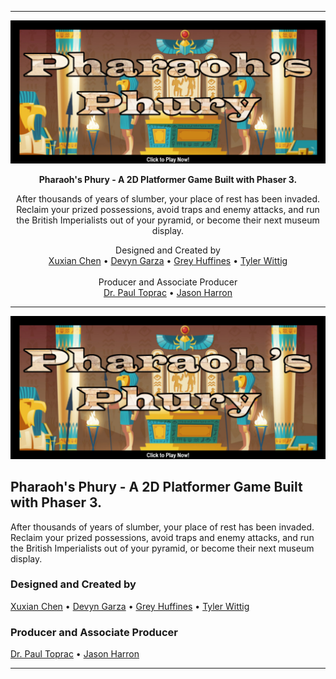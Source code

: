 
---  

[![Pharaoh's Phury - a Phaser 3 Game](/images/titleCropped-Text.png)](https://twit96.github.io/PharaohsPhury_Phaser3/)  

<p align="center"><b>Pharaoh's Phury - A 2D Platformer Game Built with Phaser 3.</b></p> 

<p align="center">
  After thousands of years of slumber, your place of rest has been invaded. Reclaim your prized possessions, avoid traps and enemy attacks, and run the British Imperialists out of your pyramid, or become their next museum display.
</p>  

<p align="center">
  Designed and Created by
  <br />
  <a href="https://www.linkedin.com/in/xuxian-chen-81b648b5/" target="_blank">Xuxian Chen</a>
  •
  <a href="https://www.linkedin.com/in/devyn-garza-858541160/" target="_blank">Devyn Garza</a>
  •
  <a href="https://www.linkedin.com/in/grey-huffines-45364a137/" target="_blank">Grey Huffines</a>
  •
  <a href="https://www.linkedin.com/in/tylerwittig/" target="_blank">Tyler Wittig</a>
  <br />
  <br />
  Producer and Associate Producer
  <br />
  <a href="https://www.linkedin.com/in/paultoprac/" target="_blank">Dr. Paul Toprac</a>
  •
  <a href="https://www.linkedin.com/in/jason-harron-a5ba06b/" target="_blank">Jason Harron</a>
</p>


---  

[![Pharaoh's Phury - a Phaser 3 Game](/images/titleCropped-Text.png)](https://twit96.github.io/PharaohsPhury_Phaser3/)  

## Pharaoh's Phury - A 2D Platformer Game Built with Phaser 3.  
After thousands of years of slumber, your place of rest has been invaded. Reclaim your prized possessions, avoid traps and enemy attacks, and run the British Imperialists out of your pyramid, or become their next museum display.  

### Designed and Created by  
<a href="https://www.linkedin.com/in/xuxian-chen-81b648b5/" target="_blank">Xuxian Chen</a>
•
<a href="https://www.linkedin.com/in/devyn-garza-858541160/" target="_blank">Devyn Garza</a>
•
<a href="https://www.linkedin.com/in/grey-huffines-45364a137/" target="_blank">Grey Huffines</a>
•
<a href="https://www.linkedin.com/in/tylerwittig/" target="_blank">Tyler Wittig</a>

### Producer and Associate Producer  
<a href="https://www.linkedin.com/in/paultoprac/" target="_blank">Dr. Paul Toprac</a>
•
<a href="https://www.linkedin.com/in/jason-harron-a5ba06b/" target="_blank">Jason Harron</a>

---  

